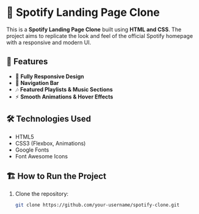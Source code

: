 # 🎵 Spotify Landing Page Clone

This is a **Spotify Landing Page Clone** built using **HTML and CSS**. The project aims to replicate the look and feel of the official Spotify homepage with a responsive and modern UI.

## 🚀 Features

- 🎨 **Fully Responsive Design**
- 📌 **Navigation Bar**
- 🎶 **Featured Playlists & Music Sections**
- ⚡ **Smooth Animations & Hover Effects**

## 🛠️ Technologies Used

- HTML5
- CSS3 (Flexbox, Animations)
- Google Fonts
- Font Awesome Icons 



## 🏗️ How to Run the Project

1. Clone the repository:
   ```bash
   git clone https://github.com/your-username/spotify-clone.git
